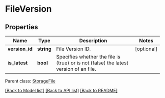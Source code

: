 # FileVersion

## Properties
Name | Type | Description | Notes
------------ | ------------- | ------------- | -------------
**version_id** | **string** | File Version ID. | [optional] 
**is_latest** | **bool** | Specifies whether the file is (true) or is not (false) the latest version of an file. | 

 Parent class: [StorageFile](StorageFile.md)

[[Back to Model list]](README.md#documentation-for-models) [[Back to API list]](README.md#documentation-for-api-endpoints) [[Back to README]](README.md)


